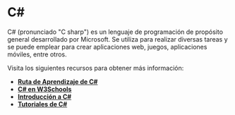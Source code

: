 # C#

C# (pronunciado "C sharp") es un lenguaje de programación de propósito general desarrollado por Microsoft. Se utiliza para realizar diversas tareas y se puede emplear para crear aplicaciones web, juegos, aplicaciones móviles, entre otros.

Visita los siguientes recursos para obtener más información:

- **[Ruta de Aprendizaje de C#](https://docs.microsoft.com/en-us/learn/paths/csharp-first-steps/?WT.mc_id=dotnet-35129-website)**
- **[C# en W3Schools](https://www.w3schools.com/cs/index.php)**
- **[Introducción a C#](https://docs.microsoft.com/en-us/shows/CSharp-101/?WT.mc_id=Educationalcsharp-c9-scottha)**
- **[Tutoriales de C#](https://www.youtube.com/watch?v=gfkTfcpWqAY&list=PLTjRvDozrdlz3_FPXwb6lX_HoGXa09Yef)**
